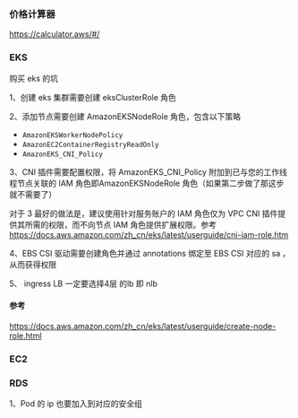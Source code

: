 ### 价格计算器

https://calculator.aws/#/



### EKS 

购买 eks 的坑

1、创建 eks 集群需要创建 eksClusterRole 角色

2、添加节点需要创建 AmazonEKSNodeRole  角色，包含以下策略

- `AmazonEKSWorkerNodePolicy`
- `AmazonEC2ContainerRegistryReadOnly`
- `AmazonEKS_CNI_Policy` 

3、CNI 插件需要配置权限，将 AmazonEKS_CNI_Policy 附加到已与您的工作线程节点关联的 IAM 角色即AmazonEKSNodeRole 角色（如果第二步做了那这步就不需要了）

对于 3 最好的做法是，建议使用针对服务账户的 IAM 角色仅为 VPC CNI 插件提供其所需的权限，而不向节点 IAM 角色提供扩展权限。参考 https://docs.aws.amazon.com/zh_cn/eks/latest/userguide/cni-iam-role.htm

4、EBS CSI 驱动需要创建角色并通过 annotations 绑定至 EBS CSI 对应的 sa ，从而获得权限

5、 ingress LB 一定要选择4层 的lb 即 nlb

#### 参考

https://docs.aws.amazon.com/zh_cn/eks/latest/userguide/create-node-role.html



### EC2



### RDS

1、Pod 的 ip 也要加入到对应的安全组